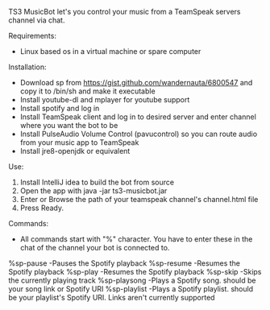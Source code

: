 TS3 MusicBot let's you control your music from a TeamSpeak servers channel via chat.


Requirements:
- Linux based os in a virtual machine or spare computer



Installation:
- Download sp from https://gist.github.com/wandernauta/6800547 and copy it to /bin/sh and make it executable
- Install youtube-dl and mplayer for youtube support
- Install spotify and log in
- Install TeamSpeak client and log in to desired server and enter channel where you want the bot to be
- Install PulseAudio Volume Control (pavucontrol) so you can route audio from your music app to TeamSpeak
- Install jre8-openjdk or equivalent



Use:
1. Install IntelliJ idea to build the bot from source
2. Open the app with java -jar ts3-musicbot.jar
3. Enter or Browse the path of your teamspeak channel's channel.html file
4. Press Ready.


Commands:
- All commands start with "%" character. You have to enter these in the chat of the channel your bot is connected to.

%sp-pause               -Pauses the Spotify playback
%sp-resume              -Resumes the Spotify playback
%sp-play                -Resumes the Spotify playback
%sp-skip                -Skips the currently playing track
%sp-playsong <track>    -Plays a Spotify song. <track> should be your song link or Spotify URI
%sp-playlist <playlist>    -Plays a Spotify playlist. <playlist> should be your playlist's Spotify URI. Links aren't currently supported


